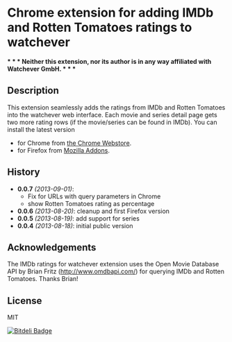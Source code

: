# Chrome extension for adding IMDb and Rotten Tomatoes ratings to watchever
__* * * Neither this extension, nor its author is in any way affiliated with Watchever GmbH. * * *__

## Description
This extension seamlessly adds the ratings from IMDb and Rotten Tomatoes into the watchever web interface.
Each movie and series detail page gets two more rating rows (if the movie/series can be found in IMDb).
You can install the latest version

* for Chrome from [the Chrome Webstore](https://chrome.google.com/webstore/detail/imdb-ratings-for-watcheve/foobflajciachdjffhabgjfnommkpibb/).
* for Firefox from [Mozilla Addons](https://addons.mozilla.org/en-US/firefox/addon/imdb-ratings-for-watchever/).

## History
* **0.0.7** _(2013-09-01)_:
	* Fix for URLs with query parameters in Chrome
	* show Rotten Tomatoes rating as percentage
* **0.0.6** _(2013-08-20)_: cleanup and first Firefox version
* **0.0.5** _(2013-08-19)_: add support for series
* **0.0.4** _(2013-08-18)_: initial public version

## Acknowledgements
The IMDb ratings for watchever extension uses the Open Movie Database API by Brian Fritz (http://www.omdbapi.com/) for querying IMDb and Rotten Tomatoes. Thanks Brian!

## License
MIT


[![Bitdeli Badge](https://d2weczhvl823v0.cloudfront.net/joscha/watchever-imdb-ratings/trend.png)](https://bitdeli.com/free "Bitdeli Badge")

